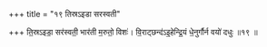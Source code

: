 +++
title = "१९ तिस्रऽइडा सरस्वती"

+++
ति॒स्रऽइडा॒ सर॑स्वती॒ भार॑ती म॒रुतो॒ विशः॑। वि॒राट्छन्द॑ऽइ॒हेन्द्रि॒यं धे॒नुर्गौर्न वयो॑ दधुः ॥१९ ॥